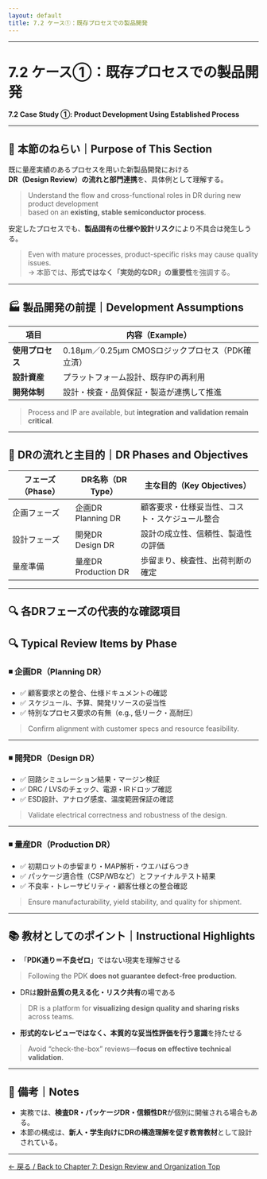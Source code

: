 ```yaml
---
layout: default
title: 7.2 ケース①：既存プロセスでの製品開発
---
```


---

# 7.2 ケース①：既存プロセスでの製品開発  
**7.2 Case Study ①: Product Development Using Established Process**

---

## 🎯 本節のねらい｜Purpose of This Section

既に量産実績のあるプロセスを用いた新製品開発における  
**DR（Design Review）の流れと部門連携**を、具体例として理解する。  
> Understand the flow and cross-functional roles in DR during new product development  
> based on an **existing, stable semiconductor process**.

安定したプロセスでも、**製品固有の仕様や設計リスク**により不具合は発生しうる。  
> Even with mature processes, product-specific risks may cause quality issues.  
→ 本節では、**形式ではなく「実効的なDR」の重要性**を強調する。

---

## 🏭 製品開発の前提｜Development Assumptions

| 項目 | 内容（Example） |
|------|----------------|
| **使用プロセス** | 0.18µm／0.25µm CMOSロジックプロセス（PDK確立済）  
| **設計資産** | プラットフォーム設計、既存IPの再利用  
| **開発体制** | 設計・検査・品質保証・製造が連携して推進  

> Process and IP are available, but **integration and validation remain critical**.

---

## 🔁 DRの流れと主目的｜DR Phases and Objectives

| フェーズ（Phase） | DR名称（DR Type） | 主な目的（Key Objectives） |
|------------------|-------------------|-----------------------------|
| 企画フェーズ | 企画DR<br>Planning DR | 顧客要求・仕様妥当性、コスト・スケジュール整合 |
| 設計フェーズ | 開発DR<br>Design DR | 設計の成立性、信頼性、製造性の評価 |
| 量産準備 | 量産DR<br>Production DR | 歩留まり、検査性、出荷判断の確定 |

---

## 🔍 各DRフェーズの代表的な確認項目  
## 🔍 Typical Review Items by Phase

### ◾️ 企画DR（Planning DR）

- ✅ 顧客要求との整合、仕様ドキュメントの確認  
- ✅ スケジュール、予算、開発リソースの妥当性  
- ✅ 特別なプロセス要求の有無（e.g., 低リーク・高耐圧）

> Confirm alignment with customer specs and resource feasibility.

---

### ◾️ 開発DR（Design DR）

- ✅ 回路シミュレーション結果・マージン検証  
- ✅ DRC / LVSのチェック、電源・IRドロップ確認  
- ✅ ESD設計、アナログ感度、温度範囲保証の確認

> Validate electrical correctness and robustness of the design.

---

### ◾️ 量産DR（Production DR）

- ✅ 初期ロットの歩留まり・MAP解析・ウエハばらつき  
- ✅ パッケージ適合性（CSP/WBなど）とファイナルテスト結果  
- ✅ 不良率・トレーサビリティ・顧客仕様との整合確認

> Ensure manufacturability, yield stability, and quality for shipment.

---

## 📚 教材としてのポイント｜Instructional Highlights

- 「**PDK通り＝不良ゼロ**」ではない現実を理解させる  
> Following the PDK **does not guarantee defect-free production**.

- DRは**設計品質の見える化・リスク共有**の場である  
> DR is a platform for **visualizing design quality and sharing risks** across teams.

- **形式的なレビューではなく、本質的な妥当性評価を行う意識**を持たせる  
> Avoid “check-the-box” reviews—**focus on effective technical validation**.

---

## 📝 備考｜Notes

- 実務では、**検査DR・パッケージDR・信頼性DR**が個別に開催される場合もある。  
- 本節の構成は、**新人・学生向けにDRの構造理解を促す教育教材**として設計されている。

---

[← 戻る / Back to Chapter 7: Design Review and Organization Top](./README.md)

